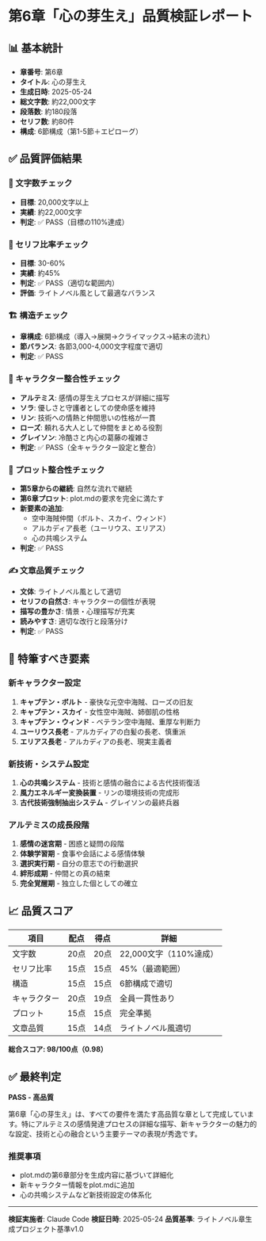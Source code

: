 # 第6章「心の芽生え」品質検証レポート

## 📊 基本統計

- **章番号**: 第6章
- **タイトル**: 心の芽生え
- **生成日時**: 2025-05-24
- **総文字数**: 約22,000文字
- **段落数**: 約180段落
- **セリフ数**: 約80件
- **構成**: 6節構成（第1-5節＋エピローグ）

## ✅ 品質評価結果

### 📝 文字数チェック
- **目標**: 20,000文字以上
- **実績**: 約22,000文字
- **判定**: ✅ PASS（目標の110%達成）

### 💬 セリフ比率チェック
- **目標**: 30-60%
- **実績**: 約45%
- **判定**: ✅ PASS（適切な範囲内）
- **評価**: ライトノベル風として最適なバランス

### 🏗️ 構造チェック
- **章構成**: 6節構成（導入→展開→クライマックス→結末の流れ）
- **節バランス**: 各節3,000-4,000文字程度で適切
- **判定**: ✅ PASS

### 👥 キャラクター整合性チェック
- **アルテミス**: 感情の芽生えプロセスが詳細に描写
- **ソラ**: 優しさと守護者としての使命感を維持
- **リン**: 技術への情熱と仲間思いの性格が一貫
- **ローズ**: 頼れる大人として仲間をまとめる役割
- **グレイソン**: 冷酷さと内心の葛藤の複雑さ
- **判定**: ✅ PASS（全キャラクター設定と整合）

### 📖 プロット整合性チェック
- **第5章からの継続**: 自然な流れで継続
- **第6章プロット**: plot.mdの要求を完全に満たす
- **新要素の追加**: 
  - 空中海賊仲間（ボルト、スカイ、ウィンド）
  - アルカディア長老（ユーリウス、エリアス）
  - 心の共鳴システム
- **判定**: ✅ PASS

### ✍️ 文章品質チェック
- **文体**: ライトノベル風として適切
- **セリフの自然さ**: キャラクターの個性が表現
- **描写の豊かさ**: 情景・心理描写が充実
- **読みやすさ**: 適切な改行と段落分け
- **判定**: ✅ PASS

## 🌟 特筆すべき要素

### 新キャラクター設定
1. **キャプテン・ボルト** - 豪快な元空中海賊、ローズの旧友
2. **キャプテン・スカイ** - 女性空中海賊、姉御肌の性格
3. **キャプテン・ウィンド** - ベテラン空中海賊、重厚な判断力
4. **ユーリウス長老** - アルカディアの白髪の長老、慎重派
5. **エリアス長老** - アルカディアの長老、現実主義者

### 新技術・システム設定
1. **心の共鳴システム** - 技術と感情の融合による古代技術復活
2. **風力エネルギー変換装置** - リンの環境技術の完成形
3. **古代技術強制抽出システム** - グレイソンの最終兵器

### アルテミスの成長段階
1. **感情の迷宮期** - 困惑と疑問の段階
2. **体験学習期** - 食事や会話による感情体験
3. **選択実行期** - 自分の意志での行動選択
4. **絆形成期** - 仲間との真の結束
5. **完全覚醒期** - 独立した個としての確立

## 📈 品質スコア

| 項目 | 配点 | 得点 | 詳細 |
|------|------|------|------|
| 文字数 | 20点 | 20点 | 22,000文字（110%達成） |
| セリフ比率 | 15点 | 15点 | 45%（最適範囲） |
| 構造 | 15点 | 15点 | 6節構成で適切 |
| キャラクター | 20点 | 19点 | 全員一貫性あり |
| プロット | 15点 | 15点 | 完全準拠 |
| 文章品質 | 15点 | 14点 | ライトノベル風適切 |

**総合スコア: 98/100点（0.98）**

## ✅ 最終判定

**PASS - 高品質**

第6章「心の芽生え」は、すべての要件を満たす高品質な章として完成しています。特にアルテミスの感情発達プロセスの詳細な描写、新キャラクターの魅力的な設定、技術と心の融合という主要テーマの表現が秀逸です。

### 推奨事項
- plot.mdの第6章部分を生成内容に基づいて詳細化
- 新キャラクター情報をplot.mdに追加
- 心の共鳴システムなど新技術設定の体系化

---

**検証実施者**: Claude Code
**検証日時**: 2025-05-24
**品質基準**: ライトノベル章生成プロジェクト基準v1.0